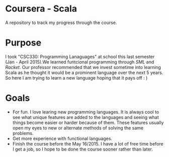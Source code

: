 # Coursera - Scala
A repository to track my progress through the course.

# Purpose
I took "CSC330: Programming Lanaguages" at school this last semester (Jan - April 2015).We learned funtcional programming through _SML_ and _Racket_. Our professor recommended that we invest sometime into learning Scala as he thought it would be a prominent language over the next 5 years. So here I am trying to learn a new language hoping that it pays off  : )

# Goals
* For fun. I love learing new programming languages. It is always cool to see what unique features are added to the languages and seeing what things become easier or harder because of them. These features usually open my eyes to new or alternate methods of solving the same problems.
* Get more experience with functional languages.
* Finish the course before the May 16/2015. I have a lot of free time before I get a job, so I hope to be done the course sooner rather than later. 
